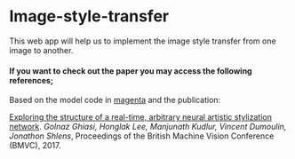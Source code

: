 # Image-style-transfer
 This web app will help us to implement the image style transfer from one image to another.
 

#### If you want to check out the paper you may access the following references;
Based on the model code in [magenta](https://github.com/tensorflow/magenta/tree/master/magenta/models/arbitrary_image_stylization) and the publication:

[Exploring the structure of a real-time, arbitrary neural artistic stylization
network](https://arxiv.org/abs/1705.06830).
*Golnaz Ghiasi, Honglak Lee,
Manjunath Kudlur, Vincent Dumoulin, Jonathon Shlens*,
Proceedings of the British Machine Vision Conference (BMVC), 2017.